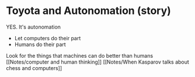 # Toyota and Autonomation (story)

YES. It's autonomation

- Let computers do their part
- Humans do their part

Look for the things that machines can do better than humans
[[Notes/computer and human thinking]]
[[Notes/When Kasparov talks about chess and computers]]